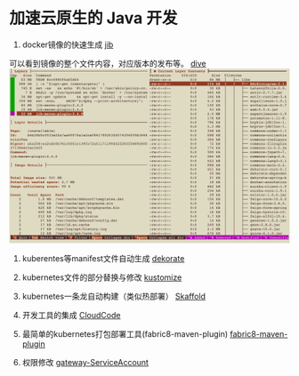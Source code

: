 # 加速云原生的 Java 开发

1. docker镜像的快速生成 [jib](./jib-docker-image-build-easy-way.md)

可以看到镜像的整个文件内容，对应版本的发布等。 [dive](./dive-docker-image.md)
![dive](./img/dive.png)

1. kuberentes等manifest文件自动生成 [dekorate](dekorate-kubernetes-yaml-auto-creation.md)

3. kubernetes文件的部分替换与修改 [kustomize](kustomize-使用模版-简化书写yaml.md)

4. kubernetes一条龙自动构建（类似热部署） [Skaffold](Skaffold-简化本地开发kubernetes应用.md)

5. 开发工具的集成 [CloudCode](cloudCode运行Kubernetes应用.md)

6. 最简单的kubernetes打包部署工具(fabric8-maven-plugin) [fabric8-maven-plugin](fabric8-maven-pluing-cicd-easiest-way.md)

7. 权限修改 [gateway-ServiceAccount](./网关权限修改.yml)
